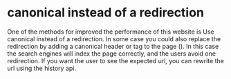 # canonical instead of a redirection


One of the methods for improved the performance of this website is Use canonical instead of a redirection.
In some case you could also replace the redirection by adding a canonical header or tag to the page (<link rel="canonical" href="https://example.com/page1" />). In this case the search engines will index the page correctly, and the users avoid one redirection. If you want the user to see the expected url, you can rewrite the url using the history api.
